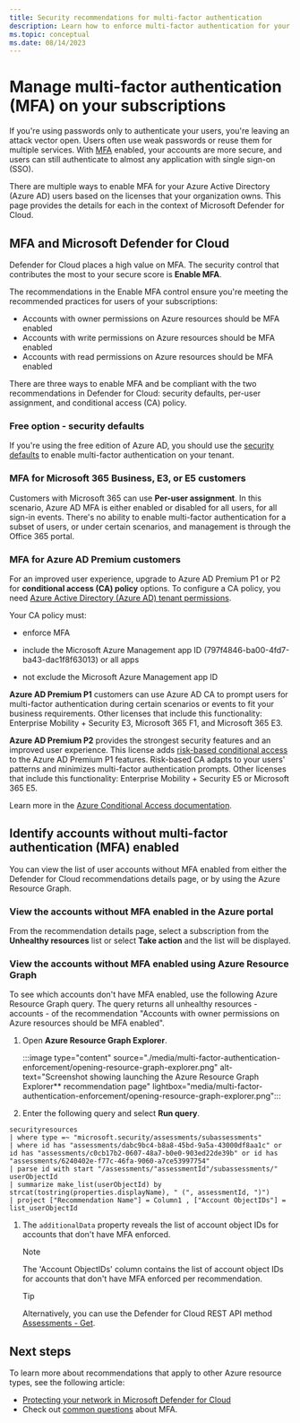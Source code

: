 ```yaml
---
title: Security recommendations for multi-factor authentication
description: Learn how to enforce multi-factor authentication for your Azure subscriptions using Microsoft Defender for Cloud
ms.topic: conceptual
ms.date: 08/14/2023
---
```


# Manage multi-factor authentication (MFA) on your subscriptions

If you're using passwords only to authenticate your users, you're leaving an attack vector open. Users often use weak passwords or reuse them for multiple services. With [MFA](https://www.microsoft.com/security/business/identity/mfa) enabled, your accounts are more secure, and users can still authenticate to almost any application with single sign-on (SSO).

There are multiple ways to enable MFA for your Azure Active Directory (Azure AD) users based on the licenses that your organization owns. This page provides the details for each in the context of Microsoft Defender for Cloud.

## MFA and Microsoft Defender for Cloud

Defender for Cloud places a high value on MFA. The security control that contributes the most to your secure score is **Enable MFA**.

The recommendations in the Enable MFA control ensure you're meeting the recommended practices for users of your subscriptions:

- Accounts with owner permissions on Azure resources should be MFA enabled
- Accounts with write permissions on Azure resources should be MFA enabled
- Accounts with read permissions on Azure resources should be MFA enabled

There are three ways to enable MFA and be compliant with the two recommendations in Defender for Cloud: security defaults, per-user assignment, and conditional access (CA) policy.

### Free option - security defaults

If you're using the free edition of Azure AD, you should use the [security defaults](../active-directory/fundamentals/concept-fundamentals-security-defaults.md) to enable multi-factor authentication on your tenant.

### MFA for Microsoft 365 Business, E3, or E5 customers

Customers with Microsoft 365 can use **Per-user assignment**. In this scenario, Azure AD MFA is either enabled or disabled for all users, for all sign-in events. There's no ability to enable multi-factor authentication for a subset of users, or under certain scenarios, and management is through the Office 365 portal.

### MFA for Azure AD Premium customers

For an improved user experience, upgrade to Azure AD Premium P1 or P2 for **conditional access (CA) policy** options. To configure a CA policy, you need [Azure Active Directory (Azure AD) tenant permissions](../active-directory/roles/permissions-reference.md).

Your CA policy must:

- enforce MFA

- include the Microsoft Azure Management app ID (797f4846-ba00-4fd7-ba43-dac1f8f63013) or all apps

- not exclude the Microsoft Azure Management app ID

**Azure AD Premium P1** customers can use Azure AD CA to prompt users for multi-factor authentication during certain scenarios or events to fit your business requirements. Other licenses that include this functionality:  Enterprise Mobility + Security E3, Microsoft 365 F1, and Microsoft 365 E3.

**Azure AD Premium P2** provides the strongest security features and an improved user experience. This license adds [risk-based conditional access](../active-directory/conditional-access/howto-conditional-access-policy-risk.md) to the Azure AD Premium P1 features. Risk-based CA adapts to your users' patterns and minimizes multi-factor authentication prompts. Other licenses that include this functionality: Enterprise Mobility + Security E5 or Microsoft 365 E5.

Learn more in the [Azure Conditional Access documentation](../active-directory/conditional-access/overview.md).

## Identify accounts without multi-factor authentication (MFA) enabled

You can view the list of user accounts without MFA enabled from either the Defender for Cloud recommendations details page, or by using the Azure Resource Graph.

### View the accounts without MFA enabled in the Azure portal

From the recommendation details page, select a subscription from the **Unhealthy resources** list or select **Take action** and the list will be displayed.

### View the accounts without MFA enabled using Azure Resource Graph

To see which accounts don't have MFA enabled, use the following Azure Resource Graph query. The query returns all unhealthy resources - accounts - of the recommendation "Accounts with owner permissions on Azure resources should be MFA enabled".

1. Open **Azure Resource Graph Explorer**.

    :::image type="content" source="./media/multi-factor-authentication-enforcement/opening-resource-graph-explorer.png" alt-text="Screenshot showing launching the Azure Resource Graph Explorer** recommendation page"  lightbox="media/multi-factor-authentication-enforcement/opening-resource-graph-explorer.png":::

1. Enter the following query and select **Run query**.

```
securityresources
| where type =~ "microsoft.security/assessments/subassessments"
| where id has "assessments/dabc9bc4-b8a8-45bd-9a5a-43000df8aa1c" or id has "assessments/c0cb17b2-0607-48a7-b0e0-903ed22de39b" or id has "assessments/6240402e-f77c-46fa-9060-a7ce53997754"
| parse id with start "/assessments/"assessmentId"/subassessments/" userObjectId
| summarize make_list(userObjectId) by strcat(tostring(properties.displayName), " (", assessmentId, ")")
| project ["Recommendation Name"] = Column1 , ["Account ObjectIDs"] = list_userObjectId
```

1. The `additionalData` property reveals the list of account object IDs for accounts that don't have MFA enforced.

    > [!NOTE]
    > The 'Account ObjectIDs' column contains the list of account object IDs for accounts that don't have MFA enforced per recommendation.

    > [!TIP]
    > Alternatively, you can use the Defender for Cloud REST API method [Assessments - Get](/rest/api/defenderforcloud/assessments/get).

## Next steps

To learn more about recommendations that apply to other Azure resource types, see the following article:

- [Protecting your network in Microsoft Defender for Cloud](protect-network-resources.md)
- Check out [common questions](faq-general.yml) about MFA.
